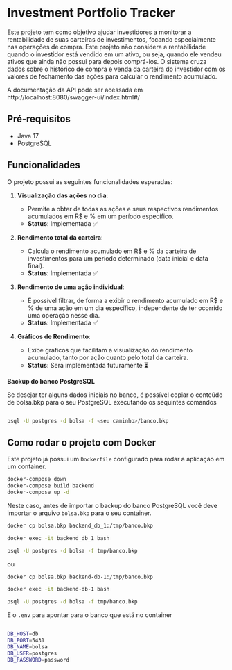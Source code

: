 # Investment Portfolio Tracker

Este projeto tem como objetivo ajudar investidores a monitorar a rentabilidade de suas carteiras de investimentos, focando especialmente nas operações de compra. Este projeto não considera a rentabilidade quando o investidor está vendido em um ativo, ou seja, quando ele vendeu ativos que ainda não possui para depois comprá-los. O sistema cruza dados sobre o histórico de compra e venda da carteira do investidor com os valores de fechamento das ações para calcular o rendimento acumulado.

A documentação da API pode ser acessada em http://localhost:8080/swagger-ui/index.html#/

## Pré-requisitos

- Java 17
- PostgreSQL
  
## Funcionalidades

O projeto possui as seguintes funcionalidades esperadas:

1. **Visualização das ações no dia**:
   - Permite a obter de todas as ações e seus respectivos rendimentos acumulados em R$ e % em um período específico.
   - **Status**: Implementada ✅

2. **Rendimento total da carteira**:
   - Calcula o rendimento acumulado em R$ e % da carteira de investimentos para um período determinado (data inicial e data final).
   - **Status**: Implementada ✅

3. **Rendimento de uma ação individual**:
   - É possível filtrar, de forma a exibir o rendimento acumulado em R$ e % de uma ação em um dia específico, independente de ter ocorrido uma operação nesse dia.
   - **Status**: Implementada ✅

4. **Gráficos de Rendimento**:
   - Exibe gráficos que facilitam a visualização do rendimento acumulado, tanto por ação quanto pelo total da carteira.
   - **Status**: Será implementada futuramente ⏳

**Backup do banco PostgreSQL**

Se desejar ter alguns dados iniciais no banco, é possível copiar o conteúdo de bolsa.bkp para o seu PostgreSQL executando os sequintes comandos

```sh

psql -U postgres -d bolsa -f <seu caminho>/banco.bkp

```

## Como rodar o projeto com Docker

Este projeto já possui um `Dockerfile` configurado para rodar a aplicação em um container.

```sh
docker-compose down
docker-compose build backend
docker-compose up -d
```

Neste caso, antes de importar o backup do banco PostgreSQL você deve importar o arquivo `bolsa.bkp` para o seu container.

```sh
docker cp bolsa.bkp backend_db_1:/tmp/banco.bkp

docker exec -it backend_db_1 bash

psql -U postgres -d bolsa -f tmp/banco.bkp
```
ou

```sh
docker cp bolsa.bkp backend-db-1:/tmp/banco.bkp

docker exec -it backend-db-1 bash

psql -U postgres -d bolsa -f tmp/banco.bkp
```

E o `.env` para apontar para o banco que está no container

```sh

DB_HOST=db
DB_PORT=5431
DB_NAME=bolsa
DB_USER=postgres
DB_PASSWORD=password

```
